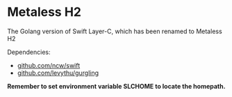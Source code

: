 # Metaless H2
The Golang version of Swift Layer-C, which has been renamed to Metaless H2

Dependencies:

- [github.com/ncw/swift](https://github.com/ncw/swift)
- [github.com/levythu/gurgling](https://github.com/levythu/gurgling)

**Remember to set environment variable SLCHOME to locate the homepath.**
